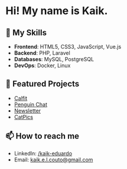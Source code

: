 # Hi! My name is Kaik. 

## 🚀 My Skills
- **Frontend**: HTML5, CSS3, JavaScript, Vue.js
- **Backend**: PHP, Laravel
- **Databases**: MySQL, PostgreSQL
- **DevOps**: Docker, Linux

## 🌟 Featured Projects
- [Calfit](https://github.com/k4ik/CalFit)
- [Penguin Chat](https://github.com/k4ik/penguin-chat)
- [Newsletter](https://github.com/k4ik/landing-page-newsletter)
- [CatPics](https://github.com/k4ik/CatPics)

## 📫 How to reach me
- LinkedIn: [/kaik-eduardo](https://linkedin.com/in/kaik-eduardo)
- Email: [kaik.e.l.couto@gmail.com](mailto:kaik.e.l.couto@gmail.com)
